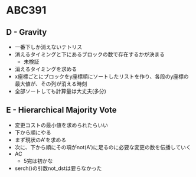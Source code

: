 # ABC391

## D - Gravity
- 一番下しか消えないテトリス
- 消えるタイミングと下にあるブロックの数で存在するかが決まる
  - 未検証
- 消えるタイミングを求める
- x座標ごとにブロックをy座標順にソートしたリストを作り、各段のy座標の最大値が、その列が消える時刻
- 全部ソートしても計算量は大丈夫(多分)

## E - Hierarchical Majority Vote
- 変更コストの最小値を求められたらいい
- 下から順にやる
- まず現状のA'を求める
- 次に、下から順にその項がnot(A')に足るのに必要な変更の数を伝播していく
- AC
  - 5完は初かな
- serch()の引数not_dstは要らなかった